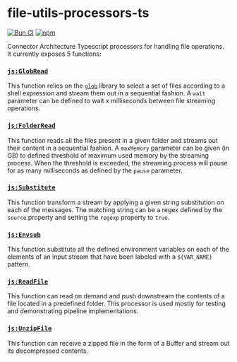 # file-utils-processors-ts

[![Bun CI](https://github.com/julianrojas87/file-utils-processors-ts/actions/workflows/build-test.yml/badge.svg)](https://github.com/julianrojas87/file-utils-processors-ts/actions/workflows/build-test.yml) [![npm](https://img.shields.io/npm/v/file-utils-processors-ts.svg?style=popout)](https://npmjs.com/package/file-utils-processors-ts)

Connector Architecture Typescript processors for handling file operations. It currently exposes 5 functions:

### [`js:GlobRead`](https://github.com/julianrojas87/file-utils-processors-ts/blob/main/processors.ttl#L10)

This function relies on the [`glob`](https://www.npmjs.com/package/glob) library to select a set of files according to a shell expression and stream them out in a sequential fashion. A `wait` parameter can be defined to wait x milliseconds between file streaming operations.

### [`js:FolderRead`](https://github.com/julianrojas87/file-utils-processors-ts/blob/main/processors.ttl#L52)

This function reads all the files present in a given folder and streams out their content in a sequential fashion. A `maxMemory` parameter can be given (in GB) to defined threshold of maximum used memory by the streaming process. When the threshold is exceeded, the streaming process will pause for as many  milliseconds as defined by the `pause` parameter.

### [`js:Substitute`](https://github.com/julianrojas87/file-utils-processors-ts/blob/main/processors.ttl#L103)

This function transform a stream by applying a given string substitution on each of the messages. The matching string can be a regex defined by the `source` property and setting the `regexp` property to `true`.

### [`js:Envsub`](https://github.com/julianrojas87/file-utils-processors-ts/blob/main/processors.ttl#L167)

This function substitute all the defined environment variables on each of the elements of an input stream that have been labeled with a `${VAR_NAME}` pattern.

### [`js:ReadFile`](https://github.com/julianrojas87/file-utils-processors-ts/blob/main/processors.ttl#L202)

This function can read on demand and push downstream the contents of a file located in a predefined folder. This processor is used mostly for testing and demonstrating pipeline implementations.

### [`js:UnzipFile`](https://github.com/julianrojas87/file-utils-processors-ts/blob/main/processors.ttl#L247)

This function can receive a zipped file in the form of a Buffer and stream out its decompressed contents.
